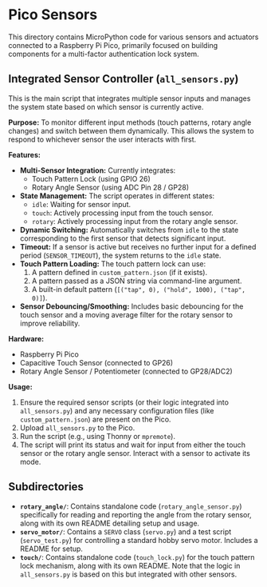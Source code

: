 # Pico Sensors

This directory contains MicroPython code for various sensors and actuators connected to a Raspberry Pi Pico, primarily focused on building components for a multi-factor authentication lock system.

## Integrated Sensor Controller (`all_sensors.py`)

This is the main script that integrates multiple sensor inputs and manages the system state based on which sensor is currently active.

**Purpose:** To monitor different input methods (touch patterns, rotary angle changes) and switch between them dynamically. This allows the system to respond to whichever sensor the user interacts with first.

**Features:**

*   **Multi-Sensor Integration:** Currently integrates:
    *   Touch Pattern Lock (using GPIO 26)
    *   Rotary Angle Sensor (using ADC Pin 28 / GP28)
*   **State Management:** The script operates in different states:
    *   `idle`: Waiting for sensor input.
    *   `touch`: Actively processing input from the touch sensor.
    *   `rotary`: Actively processing input from the rotary angle sensor.
*   **Dynamic Switching:** Automatically switches from `idle` to the state corresponding to the first sensor that detects significant input.
*   **Timeout:** If a sensor is active but receives no further input for a defined period (`SENSOR_TIMEOUT`), the system returns to the `idle` state.
*   **Touch Pattern Loading:** The touch pattern lock can use:
    1.  A pattern defined in `custom_pattern.json` (if it exists).
    2.  A pattern passed as a JSON string via command-line argument.
    3.  A built-in default pattern (`[("tap", 0), ("hold", 1000), ("tap", 0)]`).
*   **Sensor Debouncing/Smoothing:** Includes basic debouncing for the touch sensor and a moving average filter for the rotary sensor to improve reliability.

**Hardware:**

*   Raspberry Pi Pico
*   Capacitive Touch Sensor (connected to GP26)
*   Rotary Angle Sensor / Potentiometer (connected to GP28/ADC2)

**Usage:**

1.  Ensure the required sensor scripts (or their logic integrated into `all_sensors.py`) and any necessary configuration files (like `custom_pattern.json`) are present on the Pico.
2.  Upload `all_sensors.py` to the Pico.
3.  Run the script (e.g., using Thonny or `mpremote`).
4.  The script will print its status and wait for input from either the touch sensor or the rotary angle sensor. Interact with a sensor to activate its mode.

## Subdirectories

*   **`rotary_angle/`**: Contains standalone code (`rotary_angle_sensor.py`) specifically for reading and reporting the angle from the rotary sensor, along with its own README detailing setup and usage.
*   **`servo_motor/`**: Contains a `SERVO` class (`servo.py`) and a test script (`servo_test.py`) for controlling a standard hobby servo motor. Includes a README for setup.
*   **`touch/`**: Contains standalone code (`touch_lock.py`) for the touch pattern lock mechanism, along with its own README. Note that the logic in `all_sensors.py` is based on this but integrated with other sensors.

